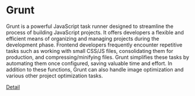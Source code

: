 # Grunt

Grunt is a powerful JavaScript task runner designed to streamline the process of building JavaScript projects. It offers developers a flexible and efficient means of organizing and managing projects during the development phase. Frontend developers frequently encounter repetitive tasks such as working with small CSS/JS files, consolidating them for production, and compressing/minifying files. Grunt simplifies these tasks by automating them once configured, saving valuable time and effort. In addition to these functions, Grunt can also handle image optimization and various other project optimization tasks. 

[Detail](https://eduitfree.com/courses/grunt)